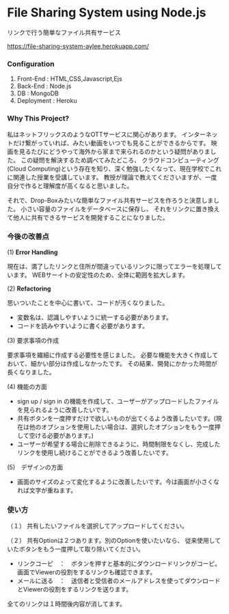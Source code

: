 # File Sharing System using Node.js
リンクで行う簡単なファイル共有サービス


https://file-sharing-system-aylee.herokuapp.com/

### Configuration
1. Front-End : HTML,CSS,Javascript,Ejs
2. Back-End : Node.js
3. DB : MongoDB
4. Deployment : Heroku

### Why This Project?

私はネットフリックスのようなOTTサービスに関心があります。
インターネットだけ繋がっていれば、みたい動画をいつでも見ることができるからです。 
映画を見るたびにどうやって海外から家まで来られるのかという疑問がありました。
この疑問を解決するため調べてみたどころ、
クラウドコンピューティング(Cloud Computing)という存在を知り、深く勉強したくなって、現在学校でこれに関連した授業を受講しています。 
教授が理論で教えてくださいますが、一度自分で作ると理解度が高くなると思いました。

それで、Drop-Boxみたいな簡単なファイル共有サービスを作ろうと決意しました。
小さい容量のファイルをデータベースに保存し、
それをリンクに置き換えて他人に共有できるサービスを開発することになりました。

### __今後の改善点__

(1) __Error Handling__

現在は、満了したリンクと住所が間違っているリンクに限ってエラーを処理しています。 
WEBサーイトの安定性のため、全体に範囲を拡大します。


(2) __Refactoring__

思いついたことを中心に書いて、コードが汚くなりました。 
* 変数名は、認識しやすいように統一する必要があります。
* コードを読みやすいように書く必要があります。

(3) 要求事項の作成

要求事項を繊細に作成する必要性を感じました。 
必要な機能を大きく作成しておいて、細かい部分は作成しなかったです。
その結果、開発にかかった時間が長くなりました。

(4) 機能の方面
* sign up / sign in の機能を作成して、ユーザーがアップロードしたファイルを見られるように改善したいです。
* 共有ボタンを一度押すだけで欲しいものが出てくるよう改善したいです。(現在は他のオプションを使用したい場合は、選択したオプションをもう一度押して空ける必要があります。)
* ユーザーが希望する場合に削除できるように、時間制限をなくし、完成したリンクを使用し続けることができるよう改善したいです。

(5)　デザインの方面
* 画面のサイズのよって変化するように改善したいです。今は画面が小さくなれば文字が重ねます。

### 使い方

（１）	共有したいファイルを選択してアップロードしてください。

（２）	共有Optionは２つあります。別のOptionを使いたいなら、
従来使用していたボタンをもう一度押して取り除いてください。
  * リンクコーピ　：　ボタンを押すと基本的にダウンロードリンクがコーピ。画面でViewerの役割をするリンクも確認できます。
  * メールに送る　：　送信者と受信者のメールアドレスを使ってダウンロードとViewerの役割をするリンクを送ります。
 
全てのリンクは１時間後内容が消してます。
 
